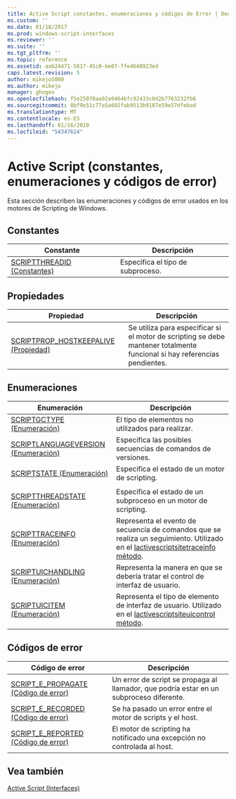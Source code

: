 ```yaml
---
title: Active Script constantes, enumeraciones y códigos de Error | Documentos de Microsoft
ms.custom: ''
ms.date: 01/18/2017
ms.prod: windows-script-interfaces
ms.reviewer: ''
ms.suite: ''
ms.tgt_pltfrm: ''
ms.topic: reference
ms.assetid: aab24471-5817-45c0-be07-ffe4648923ed
caps.latest.revision: 5
author: mikejo5000
ms.author: mikejo
manager: ghogen
ms.openlocfilehash: f5e25070aa92a9464bfc92433c0d2b7763232fb6
ms.sourcegitcommit: 8bf9e51c77a5a602fab9513b9187e59e57dfebad
ms.translationtype: MT
ms.contentlocale: es-ES
ms.lasthandoff: 01/16/2019
ms.locfileid: "54347624"
---
```

# <a name="active-script-constants-enumerations-and-error-codes"></a>Active Script (constantes, enumeraciones y códigos de error)
Esta sección describen las enumeraciones y códigos de error usados en los motores de Scripting de Windows.  
  
## <a name="constants"></a>Constantes  
  
|Constante|Descripción|  
|--------------|-----------------|  
|[SCRIPTTHREADID (Constantes)](../../winscript/reference/scriptthreadid-constants.md)|Especifica el tipo de subproceso.|  
  
## <a name="properties"></a>Propiedades  
  
|Propiedad|Descripción|  
|--------------|-----------------|  
|[SCRIPTPROP_HOSTKEEPALIVE (Propiedad)](../../winscript/reference/scriptprop-hostkeepalive-property.md)|Se utiliza para especificar si el motor de scripting se debe mantener totalmente funcional si hay referencias pendientes.|  
  
## <a name="enumerations"></a>Enumeraciones  
  
|Enumeración|Descripción|  
|-----------------|-----------------|  
|[SCRIPTGCTYPE (Enumeración)](../../winscript/reference/scriptgctype-enumeration.md)|El tipo de elementos no utilizados para realizar.|  
|[SCRIPTLANGUAGEVERSION (Enumeración)](../../winscript/reference/scriptlanguageversion-enumeration.md)|Especifica las posibles secuencias de comandos de versiones.|  
|[SCRIPTSTATE (Enumeración)](../../winscript/reference/scriptstate-enumeration.md)|Especifica el estado de un motor de scripting.|  
|||  
|[SCRIPTTHREADSTATE (Enumeración)](../../winscript/reference/scriptthreadstate-enumeration.md)|Especifica el estado de un subproceso en un motor de scripting.|  
|[SCRIPTTRACEINFO (Enumeración)](../../winscript/reference/scripttraceinfo-enumeration.md)|Representa el evento de secuencia de comandos que se realiza un seguimiento. Utilizado en el [Iactivescriptsitetraceinfo método](../../winscript/reference/iactivescriptsitetraceinfo-sendscripttraceinfo-method.md).|  
|[SCRIPTUICHANDLING (Enumeración)](../../winscript/reference/scriptuichandling-enumeration.md)|Representa la manera en que se debería tratar el control de interfaz de usuario.|  
|[SCRIPTUICITEM (Enumeración)](../../winscript/reference/scriptuicitem-enumeration.md)|Representa el tipo de elemento de interfaz de usuario. Utilizado en el [Iactivescriptsiteuicontrol método](../../winscript/reference/iactivescriptsiteuicontrol-getuibehavior-method.md).|  
  
## <a name="error-codes"></a>Códigos de error  
  
|Código de error|Descripción|  
|----------------|-----------------|  
|[SCRIPT_E_PROPAGATE (Código de error)](../../winscript/reference/script-e-propagate-error-code.md)|Un error de script se propaga al llamador, que podría estar en un subproceso diferente.|  
|[SCRIPT_E_RECORDED (Código de error)](../../winscript/reference/script-e-recorded-error-code.md)|Se ha pasado un error entre el motor de scripts y el host.|  
|[SCRIPT_E_REPORTED (Código de error)](../../winscript/reference/script-e-reported-error-code.md)|El motor de scripting ha notificado una excepción no controlada al host.|  
  
## <a name="see-also"></a>Vea también  
 [Active Script (Interfaces)](../../winscript/reference/active-script-interfaces.md)